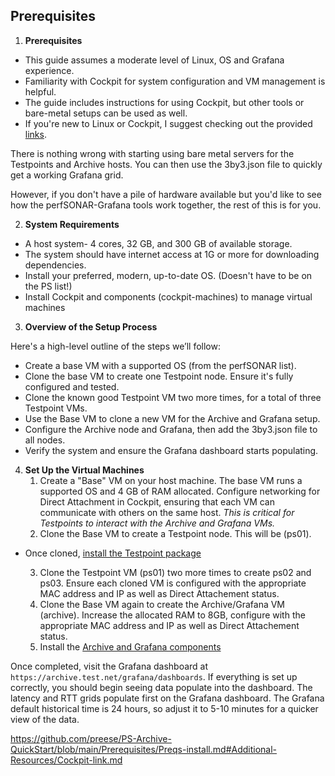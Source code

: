 ## Prerequisites

1. **Prerequisites**
- This guide assumes a moderate level of Linux, OS and Grafana experience.
- Familiarity with Cockpit for system configuration and VM management is helpful.
- The guide includes instructions for using Cockpit, but other tools or bare-metal setups can be used as well.
- If you're new to Linux or Cockpit, I suggest checking out the provided [links](Additional-Resources/Cockpit-link.md).

There is nothing wrong with starting using bare metal servers for the Testpoints and Archive hosts. You can then use the 3by3.json file to quickly get a working Grafana grid.

However, if you don't have a pile of hardware available but you'd like to see how the perfSONAR-Grafana tools work together, the rest of this is for you.

2. **System Requirements**
- A host system- 4 cores, 32 GB, and 300 GB of available storage.
- The system should have internet access at 1G or more for downloading dependencies.
- Install your preferred, modern, up-to-date OS. (Doesn't have to be on the PS list!)
- Install Cockpit and components (cockpit-machines) to manage virtual machines

3. **Overview of the Setup Process**

Here's a high-level outline of the steps we’ll follow:
- Create a base VM with a supported OS (from the perfSONAR list).
- Clone the base VM to create one Testpoint node. Ensure it's fully configured and tested.
- Clone the known good Testpoint VM two more times, for a total of three Testpoint VMs.
- Use the Base VM to clone a new VM for the Archive and Grafana setup.
- Configure the Archive node and Grafana, then add the 3by3.json file to all nodes.
- Verify the system and ensure the Grafana dashboard starts populating.

4. **Set Up the Virtual Machines**
	1. Create a "Base" VM on your host machine. The base VM runs a supported OS and 4 GB of RAM allocated.  Configure networking for Direct Attachment in Cockpit, ensuring that each VM can communicate with others on the same host. _This is critical for Testpoints to interact with the Archive and Grafana VMs._
	2. Clone the Base VM to create a Testpoint node. This will be (ps01).
- Once cloned, [install the Testpoint package](Build-TP-Archive-Grafana-systems/Install-Testpoint.md)
        
	3. Clone the Testpoint VM (ps01) two more times to create ps02 and ps03.  Ensure each cloned VM is configured with the appropriate MAC address and IP as well as Direct Attachement status.
	4. Clone the Base VM again to create the Archive/Grafana VM (archive).  Increase the allocated RAM to 8GB, configure with the appropriate MAC address and IP as well as Direct Attachement status.
	5. Install the [Archive and Grafana components](Build-TP-Archive-Grafana-systems/Install-Archive-Grafana.md) 

Once completed, visit the Grafana dashboard at `https://archive.test.net/grafana/dashboards`. If everything is set up correctly, you should begin seeing data populate into the dashboard. The latency and RTT grids populate first on the Grafana dashboard. The Grafana default historical time is 24 hours, so adjust it to 5-10 minutes for a quicker view of the data.

https://github.com/preese/PS-Archive-QuickStart/blob/main/Prerequisites/Preqs-install.md#Additional-Resources/Cockpit-link.md